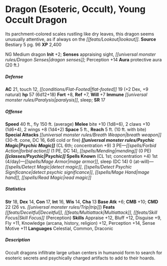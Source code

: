 ﻿---
cssclass: [monsters]
title1: Dragon (Esoteric, Occult), Young Occult Dragon
desc_short: Its parchment-colored scales rustling like dry leaves, this dragon seems
  unusually attentive, as if always on the lookout.
title2: Young Occult Dragon
CR: 6
sources:
- name: Bestiary 5
  page: 96
  link: http://paizo.com/products/btpy9g9x?Pathfinder-Roleplaying-Game-Bestiary-5
XP: 2400
alignment: NG
size: Medium
type: dragon
initiative:
  bonus: 2
senses:
  appraising sight: true
  dragon senses: true
auras:
- name: protective aura
  radius: 20
AC:
  AC: 21
  touch: 12
  flat_footed: 19
  components:
    dex: 2
    natural: 9
HP:
  HP: 57
  long: 6d12+18
saves:
  fort: 8
  ref: 7
  will: 7
immunities:
- paralysis
- sleep
SR: 17
speeds:
  base: 40
  fly: 150
  fly_maneuverability: average
attacks:
  melee:
  - - text: bite +10 (1d8+6)
      entries:
      - - damage: 1d8+6
      attack: bite
      bonus:
      - 10
    - text: 2 claws +10 (1d6+4)
      entries:
      - - damage: 1d6+4
      count: 2
      attack: claws
      bonus:
      - 10
    - text: 2 wings +8 (1d4+2)
      entries:
      - - damage: 1d4+2
      count: 2
      attack: wings
      bonus:
      - 8
  special:
  - breath weapon (30-ft. cone, DC 16, 6d6 cold or fire)
space: 5
reach: 5
reach_other: 10 ft. with bite
psychic_magic:
  entries:
  - name: forbid action
    PE: 1
    DC: 14
  - name: mending
    PE: 0
  sources:
  - name: default
    CL: 6
    concentration: 9
  PE: 3
spells:
  entries:
  - name: mage armor
    source: Psychic
    level: 1
  - name: sleep
    source: Psychic
    level: 1
    DC: 14
  - name: detect magic
    source: Psychic
    level: 0
  - name: detect psychic significance
    source: Psychic
    level: 0
  - name: mage hand
    source: Psychic
    level: 0
  - name: read magic
    source: Psychic
    level: 0
  sources:
  - name: Psychic
    type: known
    CL: 1
    concentration: 4
    slots:
      1: 4
      0: at-will
ability_scores:
  STR: 18
  DEX: 14
  CON: 17
  INT: 16
  WIS: 14
  CHA: 13
BAB: 6
CMB: 10
CMD: 22
CMD_other: 26 vs. trip
feats:
- name: Deceitful
- name: Multiattack
- name: Skill Focus (Perception)
skills:
  Appraise: 12
  Bluff: 12
  Disguise: 9
  Fly: 11
  Knowledge (arcana): 12
  Knowledge (history): 12
  Knowledge (religion): 12
  Perception: 14
  Sense Motive: 11
languages:
- Celestial
- Common
- Draconic
desc_long: Occult dragons infiltrate large urban centers in humanoid form to search
  for esoteric secrets and psychically charged artifacts to add to their hoards.

---

# Dragon (Esoteric, Occult), Young Occult Dragon
Its parchment-colored scales rustling like dry leaves, this dragon seems unusually attentive, as if always on the _[[feats/Lookout|lookout]]_.
**Source** Bestiary 5 pg. 96
**XP** 2,400

NG Medium dragon
**Init** +2; **Senses** appraising sight, _[[universal monster rules/Dragon Senses|dragon senses]]_; Perception +14
**Aura** protective aura (20 ft.)

##### Defense

**AC** 21, touch 12, _[[conditions/Flat-Footed|flat-footed]]_ 19 (+2 Dex, +9 natural)
**hp** 57 (6d12+18)
**Fort** +8, **Ref** +7, **Will** +7
**Immune** _[[universal monster rules/Paralysis|paralysis]]_, sleep; **SR** 17

##### Offense
**Speed** 40 ft., fly 150 ft. (average)
**Melee** bite +10 (1d8+6), 2 claws +10 (1d6+4), 2 wings +8 (1d4+2)
**Space** 5 ft., **Reach** 5 ft. (10 ft. with bite)
**Special Attacks** _[[universal monster rules/Breath Weapon|breath weapon]]_ (30-ft. cone, DC 16, 6d6 cold or fire)
**_[[universal monster rules/Psychic Magic|Psychic Magic]]_** (CL 6th; concentration +9)
3 PE—_[[spells/Forbid Action|forbid action]]_ (1 PE, DC 14), _[[spells/Mending|mending]]_ (0 PE)
 **_[[classes/Psychic|Psychic]]_ Spells Known** (CL 1st; concentration +4)
 1st (4/day)—_[[spells/Mage Armor|mage armor]]_, sleep (DC 14)
 0 (at-will)—_[[spells/Detect Magic|detect magic]]_, _[[spells/Detect _Psychic_ Significance|detect _psychic_ significance]]_, _[[spells/Mage Hand|mage hand]]_, _[[spells/Read Magic|read magic]]_

##### Statistics
**Str** 18, **Dex** 14, **Con** 17, **Int** 16, **Wis** 14, **Cha** 13
**Base Atk** +6; **CMB** +10; **CMD** 22 (26 vs. _[[universal monster rules/Trip|trip]]_)
**Feats** _[[feats/Deceitful|Deceitful]]_, _[[feats/Multiattack|Multiattack]]_, _[[feats/Skill Focus|Skill Focus]]_ (Perception)
**Skills** Appraise +12, Bluff +12, Disguise +9, Fly +11, Knowledge (arcana, history, religion) +12, Perception +14, Sense Motive +11
**Languages** Celestial, Common, Draconic

##### Description

Occult dragons infiltrate large urban centers in humanoid form to search for esoteric secrets and psychically charged artifacts to add to their hoards.